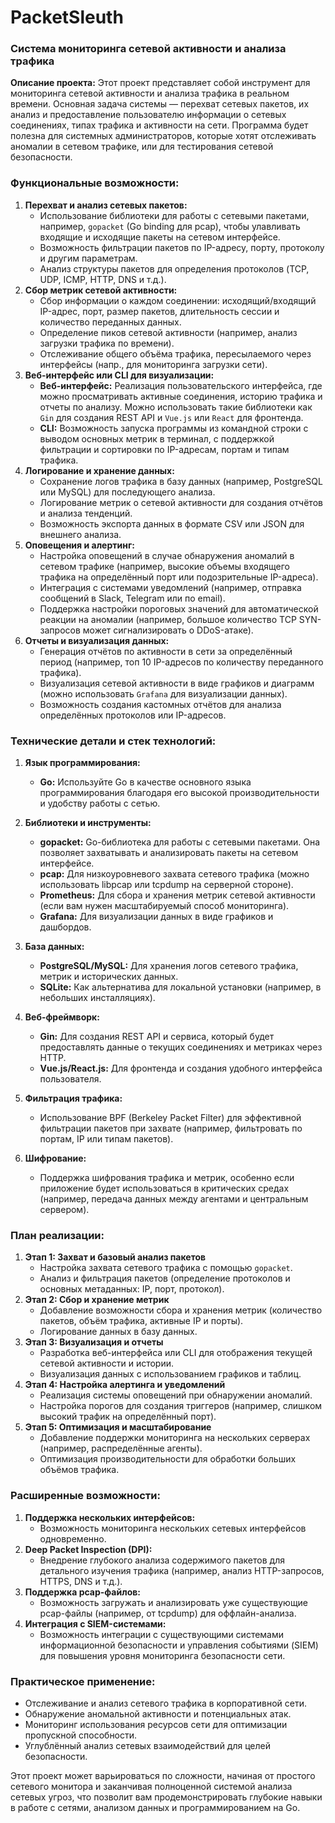 # PacketSleuth

### Система мониторинга сетевой активности и анализа трафика

**Описание проекта:** Этот проект представляет собой инструмент для мониторинга сетевой активности и анализа трафика в реальном времени. Основная задача системы — перехват сетевых пакетов, их анализ и предоставление пользователю информации о сетевых соединениях, типах трафика и активности на сети. Программа будет полезна для системных администраторов, которые хотят отслеживать аномалии в сетевом трафике, или для тестирования сетевой безопасности.

### Функциональные возможности:

1. **Перехват и анализ сетевых пакетов:**
    - Использование библиотеки для работы с сетевыми пакетами, например, `gopacket` (Go binding для pcap), чтобы улавливать входящие и исходящие пакеты на сетевом интерфейсе.
    - Возможность фильтрации пакетов по IP-адресу, порту, протоколу и другим параметрам.
    - Анализ структуры пакетов для определения протоколов (TCP, UDP, ICMP, HTTP, DNS и т.д.).
2. **Сбор метрик сетевой активности:**
    - Сбор информации о каждом соединении: исходящий/входящий IP-адрес, порт, размер пакетов, длительность сессии и количество переданных данных.
    - Определение пиков сетевой активности (например, анализ загрузки трафика по времени).
    - Отслеживание общего объёма трафика, пересылаемого через интерфейсы (напр., для мониторинга загрузки сети).
3. **Веб-интерфейс или CLI для визуализации:**
    - **Веб-интерфейс:** Реализация пользовательского интерфейса, где можно просматривать активные соединения, историю трафика и отчеты по анализу. Можно использовать такие библиотеки как `Gin` для создания REST API и `Vue.js` или `React` для фронтенда.
    - **CLI:** Возможность запуска программы из командной строки с выводом основных метрик в терминал, с поддержкой фильтрации и сортировки по IP-адресам, портам и типам трафика.
4. **Логирование и хранение данных:**
    - Сохранение логов трафика в базу данных (например, PostgreSQL или MySQL) для последующего анализа.
    - Логирование метрик о сетевой активности для создания отчётов и анализа тенденций.
    - Возможность экспорта данных в формате CSV или JSON для внешнего анализа.
5. **Оповещения и алертинг:**
    - Настройка оповещений в случае обнаружения аномалий в сетевом трафике (например, высокие объемы входящего трафика на определённый порт или подозрительные IP-адреса).
    - Интеграция с системами уведомлений (например, отправка сообщений в Slack, Telegram или по email).
    - Поддержка настройки пороговых значений для автоматической реакции на аномалии (например, большое количество TCP SYN-запросов может сигнализировать о DDoS-атаке).
6. **Отчеты и визуализация данных:**
    - Генерация отчётов по активности в сети за определённый период (например, топ 10 IP-адресов по количеству переданного трафика).
    - Визуализация сетевой активности в виде графиков и диаграмм (можно использовать `Grafana` для визуализации данных).
    - Возможность создания кастомных отчётов для анализа определённых протоколов или IP-адресов.

### Технические детали и стек технологий:

1. **Язык программирования:**
    
    - **Go:** Используйте Go в качестве основного языка программирования благодаря его высокой производительности и удобству работы с сетью.
2. **Библиотеки и инструменты:**
    
    - **gopacket:** Go-библиотека для работы с сетевыми пакетами. Она позволяет захватывать и анализировать пакеты на сетевом интерфейсе.
    - **pcap:** Для низкоуровневого захвата сетевого трафика (можно использовать libpcap или tcpdump на серверной стороне).
    - **Prometheus:** Для сбора и хранения метрик сетевой активности (если вам нужен масштабируемый способ мониторинга).
    - **Grafana:** Для визуализации данных в виде графиков и дашбордов.
3. **База данных:**
    
    - **PostgreSQL/MySQL:** Для хранения логов сетевого трафика, метрик и исторических данных.
    - **SQLite:** Как альтернатива для локальной установки (например, в небольших инсталляциях).
4. **Веб-фреймворк:**
    
    - **Gin:** Для создания REST API и сервиса, который будет предоставлять данные о текущих соединениях и метриках через HTTP.
    - **Vue.js/React.js:** Для фронтенда и создания удобного интерфейса пользователя.
5. **Фильтрация трафика:**
    
    - Использование BPF (Berkeley Packet Filter) для эффективной фильтрации пакетов при захвате (например, фильтровать по портам, IP или типам пакетов).
6. **Шифрование:**
    
    - Поддержка шифрования трафика и метрик, особенно если приложение будет использоваться в критических средах (например, передача данных между агентами и центральным сервером).

### План реализации:

1. **Этап 1: Захват и базовый анализ пакетов**
    - Настройка захвата сетевого трафика с помощью `gopacket`.
    - Анализ и фильтрация пакетов (определение протоколов и основных метаданных: IP, порт, протокол).
2. **Этап 2: Сбор и хранение метрик**
    - Добавление возможности сбора и хранения метрик (количество пакетов, объём трафика, активные IP и порты).
    - Логирование данных в базу данных.
3. **Этап 3: Визуализация и отчеты**
    - Разработка веб-интерфейса или CLI для отображения текущей сетевой активности и истории.
    - Визуализация данных с использованием графиков и таблиц.
4. **Этап 4: Настройка алертинга и уведомлений**
    - Реализация системы оповещений при обнаружении аномалий.
    - Настройка порогов для создания триггеров (например, слишком высокий трафик на определённый порт).
5. **Этап 5: Оптимизация и масштабирование**
    - Добавление поддержки мониторинга на нескольких серверах (например, распределённые агенты).
    - Оптимизация производительности для обработки больших объёмов трафика.

### Расширенные возможности:

1. **Поддержка нескольких интерфейсов:**
    - Возможность мониторинга нескольких сетевых интерфейсов одновременно.
2. **Deep Packet Inspection (DPI):**
    - Внедрение глубокого анализа содержимого пакетов для детального изучения трафика (например, анализ HTTP-запросов, HTTPS, DNS и т.д.).
3. **Поддержка pcap-файлов:**
    - Возможность загружать и анализировать уже существующие pcap-файлы (например, от tcpdump) для оффлайн-анализа.
4. **Интеграция с SIEM-системами:**
    - Возможность интеграции с существующими системами информационной безопасности и управления событиями (SIEM) для повышения уровня мониторинга безопасности сети.

### Практическое применение:

- Отслеживание и анализ сетевого трафика в корпоративной сети.
- Обнаружение аномальной активности и потенциальных атак.
- Мониторинг использования ресурсов сети для оптимизации пропускной способности.
- Углублённый анализ сетевых взаимодействий для целей безопасности.

Этот проект может варьироваться по сложности, начиная от простого сетевого монитора и заканчивая полноценной системой анализа сетевых угроз, что позволит вам продемонстрировать глубокие навыки в работе с сетями, анализом данных и программированием на Go.